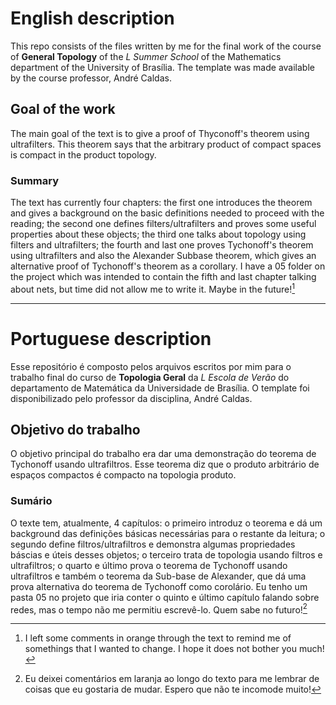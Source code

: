 # English description

This repo consists of the files written by me for the final work of the course of **General Topology** of the *L Summer School* of the Mathematics department of the University of Brasília. The template was made available by the course professor, André Caldas.

## Goal of the work

The main goal of the text is to give a proof of Thyconoff's theorem using ultrafilters. This theorem says that the arbitrary product of compact spaces is compact in the product topology.

### Summary

The text has currently four chapters: the first one introduces the theorem and gives a background on the basic definitions needed to proceed with the reading; the second one defines filters/ultrafilters and proves some useful properties about these objects; the third one talks about topology using filters and ultrafilters; the fourth and last one proves Tychonoff's theorem using ultrafilters and also the Alexander Subbase theorem, which gives an alternative proof of Tychonoff's theorem as a corollary. I have a 05 folder on the project which was intended to contain the fifth and last chapter talking about nets, but time did not allow me to write it. Maybe in the future![^1]

[^1]: I left some comments in orange through the text to remind me of somethings that I wanted to change. I hope it does not bother you much!

------------------------------------------------------------------------

# Portuguese description

Esse repositório é composto pelos arquivos escritos por mim para o trabalho final do curso de **Topologia Geral** da *L Escola de Verão* do departamento de Matemática da Universidade de Brasília. O template foi disponibilizado pelo professor da disciplina, André Caldas.

## Objetivo do trabalho

O objetivo principal do trabalho era dar uma demonstração do teorema de Tychonoff usando ultrafiltros. Esse teorema diz que o produto arbitrário de espaços compactos é compacto na topologia produto.

### Sumário

O texte tem, atualmente, 4 capítulos: o primeiro introduz o teorema e dá um background das definições básicas necessárias para o restante da leitura; o segundo define filtros/ultrafiltros e demonstra algumas propriedades báscias e úteis desses objetos; o terceiro trata de topologia usando filtros e ultrafiltros; o quarto e último prova o teorema de Tychonoff usando ultrafiltros e também o teorema da Sub-base de Alexander, que dá uma prova alternativa do teorema de Tychonoff como corolário. Eu tenho um pasta 05 no projeto que iria conter o quinto e último capítulo falando sobre redes, mas o tempo não me permitiu escrevê-lo. Quem sabe no futuro![^2]

[^2]: Eu deixei comentários em laranja ao longo do texto para me lembrar de coisas que eu gostaria de mudar. Espero que não te incomode muito!
